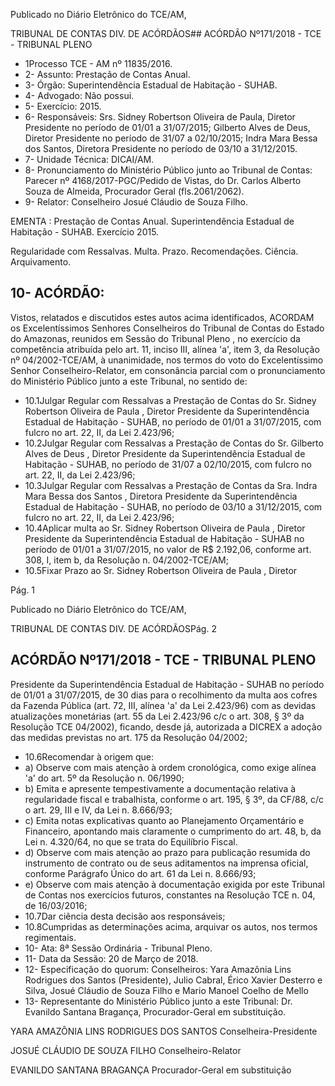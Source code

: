 Publicado  no  Diário Eletrônico do TCE/AM,

TRIBUNAL DE CONTAS DIV. DE  ACÓRDÃOS## ACÓRDÃO Nº171/2018 - TCE - TRIBUNAL PLENO

- 1Processo TCE - AM nº 11835/2016.
- 2- Assunto: Prestação de Contas Anual.
- 3- Órgão: Superintendência Estadual de Habitação - SUHAB.
- 4- Advogado: Não possui.
- 5- Exercício: 2015.
- 6- Responsáveis: Srs.  Sidney  Robertson  Oliveira  de  Paula,  Diretor  Presidente  no período de 01/01 a 31/07/2015; Gilberto Alves de Deus, Diretor Presidente no período de 31/07 a 02/10/2015; Indra Mara Bessa dos Santos, Diretora Presidente no período de 03/10 a 31/12/2015.
- 7- Unidade Técnica: DICAI/AM.
- 8- Pronunciamento  do Ministério  Público  junto  ao Tribunal  de Contas: Parecer  nº 4168/2017-PGC/Pedido de Vistas, do Dr. Carlos Alberto Souza de Almeida, Procurador Geral (fls.2061/2062).
- 9- Relator: Conselheiro Josué Cláudio de Souza Filho.

EMENTA : Prestação de Contas Anual. Superintendência Estadual  de Habitação  - SUHAB. Exercício 2015.

Regularidade com Ressalvas. Multa. Prazo. Recomendações. Ciência. Arquivamento.

## 10- ACÓRDÃO:

Vistos, relatados e discutidos estes autos acima identificados, ACORDAM os Excelentíssimos Senhores Conselheiros do Tribunal de Contas do Estado do Amazonas, reunidos em Sessão do Tribunal Pleno , no exercício da competência atribuída pelo art. 11, inciso III,  alínea 'a', item 3, da Resolução nº 04/2002-TCE/AM, à unanimidade, nos termos do voto do Excelentíssimo Senhor Conselheiro-Relator, em consonância parcial com o pronunciamento do Ministério Público junto a este Tribunal, no sentido de:

- 10.1Julgar  Regular  com  Ressalvas a  Prestação  de  Contas  do Sr. Sidney Robertson  Oliveira de Paula , Diretor Presidente da Superintendência  Estadual  de  Habitação  -  SUHAB,  no  período  de 01/01 a 31/07/2015, com fulcro no art. 22, II, da Lei 2.423/96;
- 10.2Julgar  Regular  com  Ressalvas a  Prestação  de  Contas  do Sr. Gilberto  Alves  de  Deus ,  Diretor  Presidente  da  Superintendência Estadual de Habitação - SUHAB, no período de 31/07 a 02/10/2015, com fulcro no art. 22, II, da Lei 2.423/96;
- 10.3Julgar  Regular  com  Ressalvas a  Prestação  de  Contas  da Sra. Indra Mara Bessa dos Santos , Diretora Presidente da Superintendência  Estadual  de  Habitação  -  SUHAB,  no  período  de 03/10 a 31/12/2015, com fulcro no art. 22, II, da Lei 2.423/96;
- 10.4Aplicar multa ao Sr. Sidney Robertson Oliveira de Paula , Diretor Presidente da Superintendência Estadual de Habitação - SUHAB no período de 01/01 a 31/07/2015, no valor de R$ 2.192,06, conforme art. 308, I, item b, da Resolução n. 04/2002-TCE/AM;
- 10.5Fixar  Prazo ao Sr.  Sidney  Robertson Oliveira  de  Paula ,  Diretor

Pág. 1

Publicado  no  Diário Eletrônico do TCE/AM,

TRIBUNAL DE CONTAS DIV. DE  ACÓRDÃOSPág. 2

## ACÓRDÃO Nº171/2018 - TCE - TRIBUNAL PLENO

Presidente da Superintendência Estadual de Habitação - SUHAB no período de 01/01 a 31/07/2015, de 30 dias para o recolhimento da multa aos cofres da Fazenda Pública (art. 72,  III, alínea 'a' da Lei 2.423/96)  com  as  devidas  atualizações monetárias  (art.  55  da  Lei 2.423/96 c/c o art. 308,  § 3º da Resolução TCE 04/2002), ficando, desde já, autorizada a DICREX a adoção das medidas previstas no art. 175 da Resolução 04/2002;

- 10.6Recomendar à origem que:
- a) Observe  com  mais  atenção  à  ordem  cronológica,  como  exige alínea 'a' do art. 5º da Resolução n. 06/1990;
- b) Emita  e  apresente  tempestivamente  a  documentação  relativa  à regularidade fiscal e trabalhista, conforme o art. 195, § 3º, da CF/88, c/c o art. 29, III e IV, da Lei n. 8.666/93;
- c) Emita notas explicativas quanto ao Planejamento Orçamentário e Financeiro, apontando mais claramente o cumprimento do art. 48, b, da Lei n. 4.320/64, no que se trata do Equilíbrio Fiscal.
- d) Observe com mais atenção ao prazo para publicação resumida do instrumento de contrato ou de seus aditamentos na imprensa oficial, conforme Parágrafo Único do art. 61 da Lei n. 8.666/93;
- e) Observe  com  mais  atenção  à  documentação  exigida  por  este Tribunal de Contas nos exercícios futuros, constantes na Resolução TCE n. 04, de 16/03/2016;
- 10.7Dar ciência desta decisão aos responsáveis;
- 10.8Cumpridas as determinações acima, arquivar os autos, nos termos regimentais.
- 10-  Ata: 8ª Sessão Ordinária - Tribunal Pleno.
- 11-  Data da Sessão: 20 de Março de 2018.
- 12-  Especificação  do  quorum: Conselheiros: Yara  Amazônia  Lins  Rodrigues  dos Santos  (Presidente),  Julio  Cabral,  Érico  Xavier  Desterro  e  Silva,  Josué  Cláudio  de Souza Filho e Mario Manoel Coelho de Mello
- 13-  Representante do Ministério Público junto a este Tribunal: Dr. Evanildo Santana Bragança, Procurador-Geral em substituição.

YARA AMAZÔNIA LINS RODRIGUES DOS SANTOS Conselheira-Presidente

JOSUÉ CLÁUDIO DE SOUZA FILHO Conselheiro-Relator

EVANILDO SANTANA BRAGANÇA Procurador-Geral em substituição